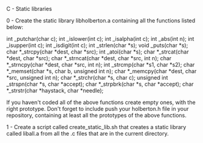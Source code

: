 C - Static libraries

0 - Create the static library libholberton.a containing all the functions listed below:

int _putchar(char c); int _islower(int c); int _isalpha(int c); int _abs(int n); int _isupper(int c); int _isdigit(int c); int _strlen(char *s); void _puts(char *s); char *_strcpy(char *dest, char *src); int _atoi(char *s); char *_strcat(char *dest, char *src); char *_strncat(char *dest, char *src, int n); char *_strncpy(char *dest, char *src, int n); int _strcmp(char *s1, char *s2); char *_memset(char *s, char b, unsigned int n); char *_memcpy(char *dest, char *src, unsigned int n); char *_strchr(char *s, char c); unsigned int _strspn(char *s, char *accept); char *_strpbrk(char *s, char *accept); char *_strstr(char *haystack, char *needle);



If you haven't coded all of the above functions create empty ones, with the right prototype. Don't forget to include push your holberton.h file in your repository, containing at least all the prototypes of the above functions.



1 - Create a script called create_static_lib.sh that creates a static library called liball.a from all the .c files that are in the current directory.
